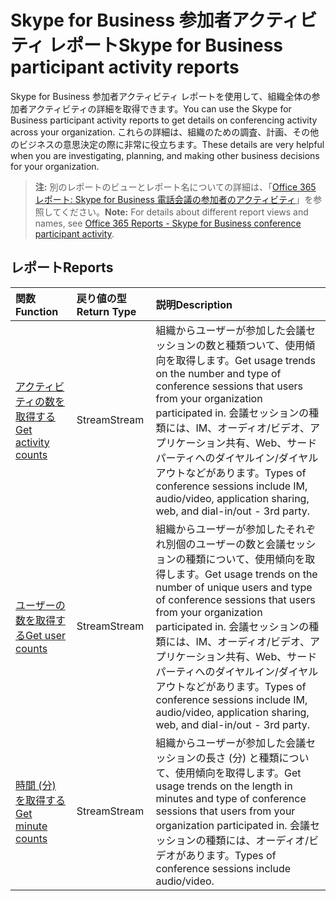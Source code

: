 # <a name="skype-for-business-participant-activity-reports"></a><span data-ttu-id="51c78-101">Skype for Business 参加者アクティビティ レポート</span><span class="sxs-lookup"><span data-stu-id="51c78-101">Skype for Business participant activity reports</span></span>

<span data-ttu-id="51c78-102">Skype for Business 参加者アクティビティ レポートを使用して、組織全体の参加者アクティビティの詳細を取得できます。</span><span class="sxs-lookup"><span data-stu-id="51c78-102">You can use the Skype for Business participant activity reports to get details on conferencing activity across your organization.</span></span> <span data-ttu-id="51c78-103">これらの詳細は、組織のための調査、計画、その他のビジネスの意思決定の際に非常に役立ちます。</span><span class="sxs-lookup"><span data-stu-id="51c78-103">These details are very helpful when you are investigating, planning, and making other business decisions for your organization.</span></span>

> <span data-ttu-id="51c78-104">**注:** 別のレポートのビューとレポート名についての詳細は、「[Office 365 レポート: Skype for Business 電話会議の参加者のアクティビティ]((https://support.office.com/client/Skype-for-Business-Online-conference-participant-activity-c3c89995-65dd-4715-9e38-bb244c742c6b))」を参照してください。</span><span class="sxs-lookup"><span data-stu-id="51c78-104">**Note:** For details about different report views and names, see [Office 365 Reports - Skype for Business conference participant activity]((https://support.office.com/client/Skype-for-Business-Online-conference-participant-activity-c3c89995-65dd-4715-9e38-bb244c742c6b)).</span></span>

## <a name="reports"></a><span data-ttu-id="51c78-105">レポート</span><span class="sxs-lookup"><span data-stu-id="51c78-105">Reports</span></span>

| <span data-ttu-id="51c78-106">関数</span><span class="sxs-lookup"><span data-stu-id="51c78-106">Function</span></span>                                 | <span data-ttu-id="51c78-107">戻り値の型</span><span class="sxs-lookup"><span data-stu-id="51c78-107">Return Type</span></span> | <span data-ttu-id="51c78-108">説明</span><span class="sxs-lookup"><span data-stu-id="51c78-108">Description</span></span>                              |
| :--------------------------------------- | :---------- | :--------------------------------------- |
| [<span data-ttu-id="51c78-109">アクティビティの数を取得する</span><span class="sxs-lookup"><span data-stu-id="51c78-109">Get activity counts</span></span>](../api/reportroot_getskypeforbusinessparticipantactivitycounts.md) | <span data-ttu-id="51c78-110">Stream</span><span class="sxs-lookup"><span data-stu-id="51c78-110">Stream</span></span>      | <span data-ttu-id="51c78-111">組織からユーザーが参加した会議セッションの数と種類ついて、使用傾向を取得します。</span><span class="sxs-lookup"><span data-stu-id="51c78-111">Get usage trends on the number and type of conference sessions that users from your organization participated in.</span></span> <span data-ttu-id="51c78-112">会議セッションの種類には、IM、オーディオ/ビデオ、アプリケーション共有、Web、サードパーティへのダイヤルイン/ダイヤルアウトなどがあります。</span><span class="sxs-lookup"><span data-stu-id="51c78-112">Types of conference sessions include IM, audio/video, application sharing, web, and dial-in/out - 3rd party.</span></span> |
| [<span data-ttu-id="51c78-113">ユーザーの数を取得する</span><span class="sxs-lookup"><span data-stu-id="51c78-113">Get user counts</span></span>](../api/reportroot_getskypeforbusinessparticipantactivityusercounts.md) | <span data-ttu-id="51c78-114">Stream</span><span class="sxs-lookup"><span data-stu-id="51c78-114">Stream</span></span>      | <span data-ttu-id="51c78-115">組織からユーザーが参加したそれぞれ別個のユーザーの数と会議セッションの種類について、使用傾向を取得します。</span><span class="sxs-lookup"><span data-stu-id="51c78-115">Get usage trends on the number of unique users and type of conference sessions that users from your organization participated in.</span></span> <span data-ttu-id="51c78-116">会議セッションの種類には、IM、オーディオ/ビデオ、アプリケーション共有、Web、サードパーティへのダイヤルイン/ダイヤルアウトなどがあります。</span><span class="sxs-lookup"><span data-stu-id="51c78-116">Types of conference sessions include IM, audio/video, application sharing, web, and dial-in/out - 3rd party.</span></span> |
| [<span data-ttu-id="51c78-117">時間 (分) を取得する</span><span class="sxs-lookup"><span data-stu-id="51c78-117">Get minute counts</span></span>](../api/reportroot_getskypeforbusinessparticipantactivityminutecounts.md) | <span data-ttu-id="51c78-118">Stream</span><span class="sxs-lookup"><span data-stu-id="51c78-118">Stream</span></span>      | <span data-ttu-id="51c78-119">組織からユーザーが参加した会議セッションの長さ (分) と種類について、使用傾向を取得します。</span><span class="sxs-lookup"><span data-stu-id="51c78-119">Get usage trends on the length in minutes and type of conference sessions that users from your organization participated in.</span></span> <span data-ttu-id="51c78-120">会議セッションの種類には、オーディオ/ビデオがあります。</span><span class="sxs-lookup"><span data-stu-id="51c78-120">Types of conference sessions include audio/video.</span></span> |
